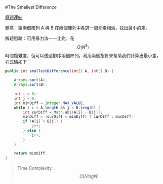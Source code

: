 #The Smallest Difference

[原題連結](http://www.lintcode.com/en/problem/the-smallest-difference/)

題意：給兩個陣列 A 與 B 在兩個陣列中各選一個元素相減，找出最小的差。

解題思路：可用暴力法一一比對，花 $$O(N^{2})$$ 時間複雜度，但可以透過排序兩個陣列，利用兩個指針來幫助我們計算出最小差，程式碼如下：

```java
public int smallestDifference(int[] A, int[] B) {
    
    Arrays.sort(A);
    Arrays.sort(B);
    
    int i = 0;
    int j = 0;
    int minDiff = Integer.MAX_VALUE;
    while ( i < A.length && j < B.length) {
        int curDiff = Math.abs(A[i] - B[j]);
        minDiff = (curDiff < minDiff) ? curDiff : minDiff;
        if (A[i] > B[j]) {
            j++;
        } else {
            i++;
        }
    }
    
    return minDiff;
}
```
>Time Complexity：$$O(NlogN)$$